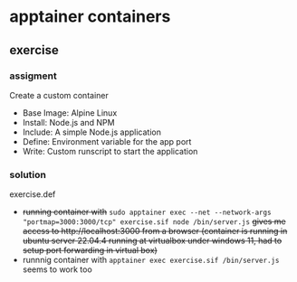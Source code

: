 # apptainer containers

## exercise

### assigment

Create a custom container
- Base Image: Alpine Linux
- Install: Node.js and NPM
- Include: A simple Node.js application
- Define: Environment variable for the app port
- Write: Custom runscript to start the application

### solution

exercise.def
- ~~running container with~~ `sudo apptainer exec --net --network-args "portmap=3000:3000/tcp" exercise.sif node /bin/server.js` ~~gives me access to http://localhost:3000 from a browser (container is running in ubuntu server 22.04.4 running at virtualbox under windows 11, had to setup port forwarding in virtual box)~~
- runnnig container with `apptainer exec exercise.sif /bin/server.js` seems to work too
